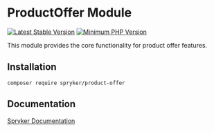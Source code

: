 # ProductOffer Module
[![Latest Stable Version](https://poser.pugx.org/spryker/product-offer/v/stable.svg)](https://packagist.org/packages/spryker/product-offer)
[![Minimum PHP Version](https://img.shields.io/badge/php-%3E%3D%208.0-8892BF.svg)](https://php.net/)

This module provides the core functionality for product offer features.

## Installation

```
composer require spryker/product-offer
```

## Documentation

[Spryker Documentation](https://docs.spryker.com)

